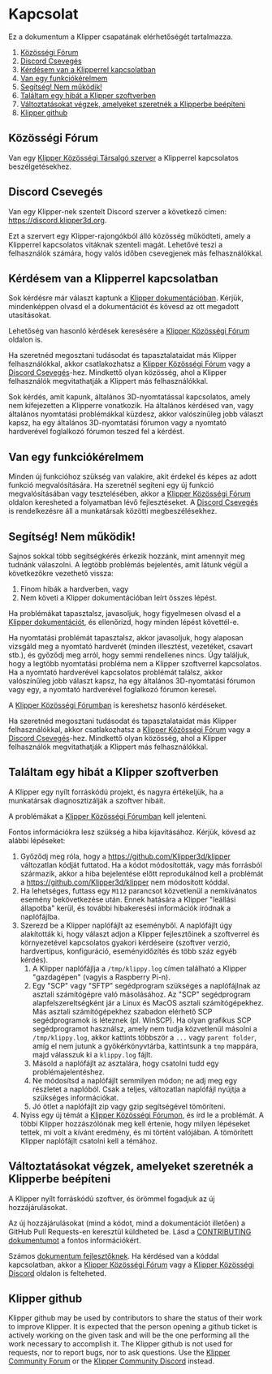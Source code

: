 # Kapcsolat

Ez a dokumentum a Klipper csapatának elérhetőségét tartalmazza.

1. [Közösségi Fórum](#kozossegi-forum)
1. [Discord Csevegés](#discord-cseveges)
1. [Kérdésem van a Klipperrel kapcsolatban](#kerdesem-van-a-klipperrel-kapcsolatban)
1. [Van egy funkciókérelmem](#van-egy-funkciokerelmem)
1. [Segítség! Nem működik!](#segitseg-nem-mukodik)
1. [Találtam egy hibát a Klipper szoftverben](#i-found-a-bug-in-the-klipper-software)
1. [Változtatásokat végzek, amelyeket szeretnék a Klipperbe beépíteni](#valtoztatasokat-vegzek-amelyeket-szeretnek-a-klipperbe-beepiteni)
1. [Klipper github](#klipper-github)

## Közösségi Fórum

Van egy [Klipper Közösségi Társalgó szerver](https://community.klipper3d.org) a Klipperrel kapcsolatos beszélgetésekhez.

## Discord Csevegés

Van egy Klipper-nek szentelt Discord szerver a következő címen: <https://discord.klipper3d.org>.

Ezt a szervert egy Klipper-rajongókból álló közösség működteti, amely a Klipperrel kapcsolatos vitáknak szenteli magát. Lehetővé teszi a felhasználók számára, hogy valós időben csevegjenek más felhasználókkal.

## Kérdésem van a Klipperrel kapcsolatban

Sok kérdésre már választ kaptunk a [Klipper dokumentációban](Overview.md). Kérjük, mindenképpen olvasd el a dokumentációt és kövesd az ott megadott utasításokat.

Lehetőség van hasonló kérdések keresésére a [Klipper Közösségi Fórum](#kozossegi-forum) oldalon is.

Ha szeretnéd megosztani tudásodat és tapasztalataidat más Klipper felhasználókkal, akkor csatlakozhatsz a [Klipper Közösségi Fórum](#kozossegi-forum) vagy a [Discord Csevegés](#discord-cseveges)-hez. Mindkettő olyan közösség, ahol a Klipper felhasználók megvitathatják a Klippert más felhasználókkal.

Sok kérdés, amit kapunk, általános 3D-nyomtatással kapcsolatos, amely nem kifejezetten a Klipperre vonatkozik. Ha általános kérdésed van, vagy általános nyomtatási problémákkal küzdesz, akkor valószínűleg jobb választ kapsz, ha egy általános 3D-nyomtatási fórumon vagy a nyomtató hardverével foglalkozó fórumon teszed fel a kérdést.

## Van egy funkciókérelmem

Minden új funkcióhoz szükség van valakire, akit érdekel és képes az adott funkció megvalósítására. Ha szeretnél segíteni egy új funkció megvalósításában vagy tesztelésében, akkor a [Klipper Közösségi Fórum](#kozossegi-forum) oldalon keresheted a folyamatban lévő fejlesztéseket. A [Discord Csevegés](#discord-cseveges) is rendelkezésre áll a munkatársak közötti megbeszélésekhez.

## Segítség! Nem működik!

Sajnos sokkal több segítségkérés érkezik hozzánk, mint amennyit meg tudnánk válaszolni. A legtöbb problémás bejelentés, amit látunk végül a következőkre vezethető vissza:

1. Finom hibák a hardverben, vagy
1. Nem követi a Klipper dokumentációban leírt összes lépést.

Ha problémákat tapasztalsz, javasoljuk, hogy figyelmesen olvasd el a [Klipper dokumentációt](Overview.md), és ellenőrizd, hogy minden lépést követtél-e.

Ha nyomtatási problémát tapasztalsz, akkor javasoljuk, hogy alaposan vizsgáld meg a nyomtató hardverét (minden illesztést, vezetéket, csavart stb.), és győződj meg arról, hogy semmi rendellenes nincs. Úgy találjuk, hogy a legtöbb nyomtatási probléma nem a Klipper szoftverrel kapcsolatos. Ha a nyomtató hardverével kapcsolatos problémát találsz, akkor valószínűleg jobb választ kapsz, ha egy általános 3D-nyomtatási fórumon vagy egy, a nyomtató hardverével foglalkozó fórumon keresel.

A [Klipper Közösségi Fórumban](#kozossegi-forum) is kereshetsz hasonló kérdéseket.

Ha szeretnéd megosztani tudásodat és tapasztalataidat más Klipper felhasználókkal, akkor csatlakozhatsz a [Klipper Közösségi Fórum](#kozossegi-forum) vagy a [Discord Csevegés](#discord-cseveges)-hez. Mindkettő olyan közösség, ahol a Klipper felhasználók megvitathatják a Klippert más felhasználókkal.

## Találtam egy hibát a Klipper szoftverben

A Klipper egy nyílt forráskódú projekt, és nagyra értékeljük, ha a munkatársak diagnosztizálják a szoftver hibáit.

A problémákat a [Klipper Közösségi Fórumban](#community-forum) kell jelenteni.

Fontos információkra lesz szükség a hiba kijavításához. Kérjük, kövesd az alábbi lépéseket:

1. Győződj meg róla, hogy a <https://github.com/Klipper3d/klipper> változatlan kódját futtatod. Ha a kódot módosították, vagy más forrásból származik, akkor a hiba bejelentése előtt reprodukálnod kell a problémát a <https://github.com/Klipper3d/klipper> nem módosított kóddal.
1. Ha lehetséges, futtass egy `M112` parancsot közvetlenül a nemkívánatos esemény bekövetkezése után. Ennek hatására a Klipper "leállási állapotba" kerül, és további hibakeresési információk íródnak a naplófájlba.
1. Szerezd be a Klipper naplófájlt az eseményből. A naplófájlt úgy alakították ki, hogy választ adjon a Klipper fejlesztőinek a szoftverrel és környezetével kapcsolatos gyakori kérdéseire (szoftver verzió, hardvertípus, konfiguráció, eseményidőzítés és több száz egyéb kérdés).
   1. A Klipper naplófájlja a `/tmp/klippy.log` címen található a Klipper "gazdagépen" (vagyis a Raspberry Pi-n).
   1. Egy "SCP" vagy "SFTP" segédprogram szükséges a naplófájlnak az asztali számítógépre való másolásához. Az "SCP" segédprogram alapfelszereltségként jár a Linux és MacOS asztali számítógépekhez. Más asztali számítógépekhez szabadon elérhető SCP segédprogramok is léteznek (pl. WinSCP). Ha olyan grafikus SCP segédprogramot használsz, amely nem tudja közvetlenül másolni a `/tmp/klippy.log`, akkor kattints többször a `...` vagy `parent folder`, amíg el nem jutunk a gyökérkönyvtárba, kattintsunk a `tmp` mappára, majd válasszuk ki a `klippy.log` fájlt.
   1. Másold a naplófájlt az asztalára, hogy csatolni tudd egy problémajelentéshez.
   1. Ne módosítsd a naplófájlt semmilyen módon; ne adj meg egy részletet a naplóból. Csak a teljes, változatlan naplófájl nyújtja a szükséges információkat.
   1. Jó ötlet a naplófájlt zip vagy gzip segítségével tömöríteni.
1. Nyiss egy új témát a [Klipper Közösségi Fórumon](#community-forum), és írd le a problémát. A többi Klipper hozzászólónak meg kell értenie, hogy milyen lépéseket tettek, mi volt a kívánt eredmény, és mi történt valójában. A tömörített Klipper naplófájlt csatolni kell a témához.

## Változtatásokat végzek, amelyeket szeretnék a Klipperbe beépíteni

A Klipper nyílt forráskódú szoftver, és örömmel fogadjuk az új hozzájárulásokat.

Az új hozzájárulásokat (mind a kódot, mind a dokumentációt illetően) a GitHub Pull Requests-en keresztül küldheted be. Lásd a [CONTRIBUTING dokumentumot](CONTRIBUTING.md) a fontos információkért.

Számos [dokumentum fejlesztőknek](Overview.md#developer-documentation). Ha kérdésed van a kóddal kapcsolatban, akkor a [Klipper Közösségi Fórum](#community-forum) vagy a [Klipper Közösségi Discord](#discord-chat) oldalon is felteheted.

## Klipper github

Klipper github may be used by contributors to share the status of their work to improve Klipper. It is expected that the person opening a github ticket is actively working on the given task and will be the one performing all the work necessary to accomplish it. The Klipper github is not used for requests, nor to report bugs, nor to ask questions. Use the [Klipper Community Forum](#community-forum) or the [Klipper Community Discord](#discord-chat) instead.
